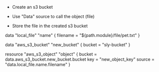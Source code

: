 
- Create an s3 bucket

- Use "Data" source to call the object (file)

- Store the file in the created s3 bucket


data "local_file" "name" {
  filename = "${path.module}/file/pet.txt"
}

data "aws_s3_bucket" "new_bucket" {
  bucket = "sly-bucket"
}

resource "aws_s3_object" "object" {
  bucket = data.aws_s3_bucket.new_bucket.bucket
  key    = "new_object_key"
  source = "data.local_file.name.filename"
}
